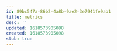 ```yaml
---
id: 89bc547a-86b2-4a8b-9ae2-3e7941fe9ab1
title: metrics
desc: ''
updated: 1618573905098
created: 1618573905098
stub: true
---
```


